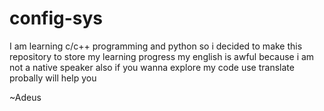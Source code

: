 # config-sys

I am learning c/c++ programming and python so i decided to make this repository to store my learning progress
my english is awful because i am not a native speaker 
also if you wanna explore my code use translate probally will help you

~Adeus
